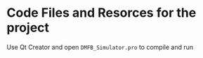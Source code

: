 # Code Files and Resorces for the project

Use Qt Creator and open ```DMFB_Simulator.pro``` to compile and run

